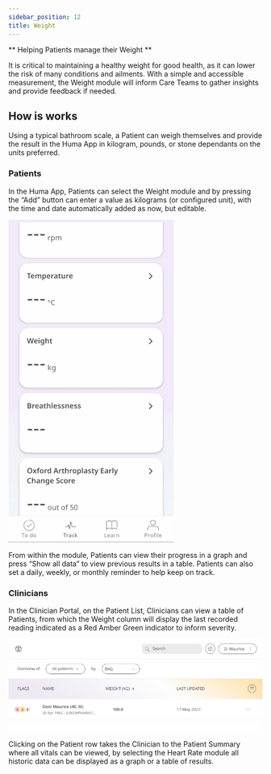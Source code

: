 ```yaml
---
sidebar_position: 12
title: Weight 
---
```


** Helping Patients manage their Weight  **

It is critical to maintaining a healthy weight for good health, as it can lower the risk of many conditions and ailments. With a simple and accessible measurement, the Weight module will inform Care Teams to gather insights and provide feedback if needed.


## How is works

Using a typical bathroom scale, a Patient can weigh themselves and provide the result in the Huma App in kilogram, pounds, or stone dependants on the units preferred.

### Patients

In the Huma App, Patients can select the Weight module and by pressing the “Add” button can enter a value as kilograms (or configured unit), with the time and date automatically added as now, but editable. 

![Adding weight to the Huma App](./assets/weight.gif)

From within the module, Patients can view their progress in a graph and press “Show all data” to view previous results in a table. Patients can also set a daily, weekly, or monthly reminder to help keep on track.

### Clinicians

In the Clinician Portal, on the Patient List, Clinicians can view a table of Patients, from which the Weight column will display the last recorded reading indicated as a Red Amber Green indicator to inform severity. 

![Viewing weight in the Clinician Portal](./assets/cp-patient-list-weight.png)

Clicking on the Patient row takes the Clinician to the Patient Summary where all vitals can be viewed, by selecting the Heart Rate module all historic data can be displayed as a graph or a table of results.